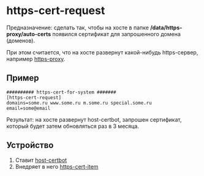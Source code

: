 # https-cert-request

Предназначение: сделать так, чтобы на хосте в папке **/data/https-proxy/auto-certs** появился 
сертификат для запрошенного домена (доменов). 

При этом считается, что на хосте развернут какой-нибудь https-сервер, например [https-proxy](../https-proxy.zdb).

## Пример
```
########## https-cert-for-system #######
[https-cert-request]
domains=some.ru www.some.ru m.some.ru special.some.ru
email=some@email
```
Результат: на хосте развернут host-certbot, запрошен сертификат, который будет затем обновляться раз в 3 месяца.

## Устройство
1. Ставит [host-certbot](../host-certbot.zdb)
2. Внедряет в него [https-cert-item](../https-cert-item.zdb)
